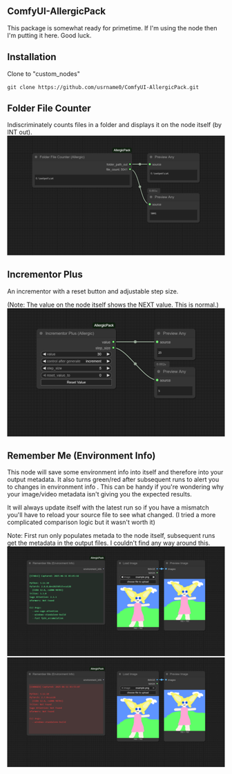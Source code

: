 ﻿## ComfyUI-AllergicPack
This package is somewhat ready for primetime.  If I'm using the node then I'm putting it here.  Good luck.

## Installation
Clone to "custom_nodes"

```
git clone https://github.com/usrname0/ComfyUI-AllergicPack.git
```

## Folder File Counter
Indiscriminately counts files in a folder and displays it on the node itself (by INT out).
![Node Picture](./FolderFileCounter/example_workflows/FolderFileCounter.png)

## Incrementor Plus
An incrementor with a reset button and adjustable step size. 

(Note: The value on the node itself shows the NEXT value.  This is normal.)
![Node Picture](./IncrementorPlus/example_workflows/IncrementorPlus.png)

## Remember Me (Environment Info)
This node will save some environment info into itself and therefore into your output metadata.  It also turns green/red after subsequent runs to alert you to changes in environment info .  This can be handy if you're wondering why your image/video metadata isn't giving you the expected results. 
 
It will always update itself with the latest run so if you have a mismatch you'll have to reload your source file to see what changed.  (I tried a more complicated comparison logic but it wasn't worth it)

Note: First run only populates metada to the node itself, subsequent runs get the metadata in the output files.  I couldn't find any way around this.
![Node Picture](./RememberMe/example_workflows/RememberMe-Green.png)
![Node Picture](./RememberMe/example_workflows/RememberMe-Red.png)
